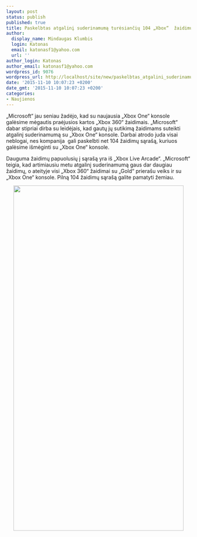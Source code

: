 ```yaml
---
layout: post
status: publish
published: true
title: Paskelbtas atgalinį suderinamumą turėsiančių 104 „Xbox“  žaidimų sąrašas
author:
  display_name: Mindaugas Klumbis
  login: Katonas
  email: katonasf1@yahoo.com
  url: ''
author_login: Katonas
author_email: katonasf1@yahoo.com
wordpress_id: 9076
wordpress_url: http://localhost/site/new/paskelbtas_atgalini_suderinamuma_turesianciu_104_xbox__zaidimu_sarasas__/
date: '2015-11-10 10:07:23 +0200'
date_gmt: '2015-11-10 10:07:23 +0200'
categories:
- Naujienos
---
```

<p>
	&bdquo;Microsoft&ldquo; jau seniau žadėjo, kad su naujausia &bdquo;Xbox One&ldquo; konsole galėsime mėgautis praėjusios kartos &bdquo;Xbox 360&ldquo; žaidimais. &bdquo;Microsoft&ldquo; dabar stipriai dirba su leidėjais, kad gautų jų sutikimą žaidimams suteikti atgalinį suderinamumą su &bdquo;Xbox One&ldquo; konsole. Darbai atrodo juda visai neblogai, nes kompanija &nbsp;gali paskelbti net 104 žaidimų sąra&scaron;ą, kuriuos galėsime i&scaron;mėginti su &bdquo;Xbox One&ldquo; konsole.</p>
<p>
	Dauguma žaidimų papuolusių į sąra&scaron;ą yra i&scaron; &bdquo;Xbox Live Arcade&ldquo;. &bdquo;Microsoft&ldquo; teigia, kad artimiausiu metu atgalinį suderinamumą gaus dar daugiau žaidimų, o ateityje visi &bdquo;Xbox 360&ldquo; žaidimai su &bdquo;Gold&ldquo; priera&scaron;u veiks ir su &bdquo;Xbox One&ldquo; konsole. Pilną 104 žaidimų sąra&scaron;ą galite pamatyti žemiau.</p>
<p style="text-align: center;">
	<a href="http://technews.lt/userfiles/xbox_one_backwards-506x1024.jpg"><img alt="" src="http://technews.lt/userfiles/xbox_one_backwards-506x1024.jpg" style="width: 464px; height: 939px;" /></a></p>
